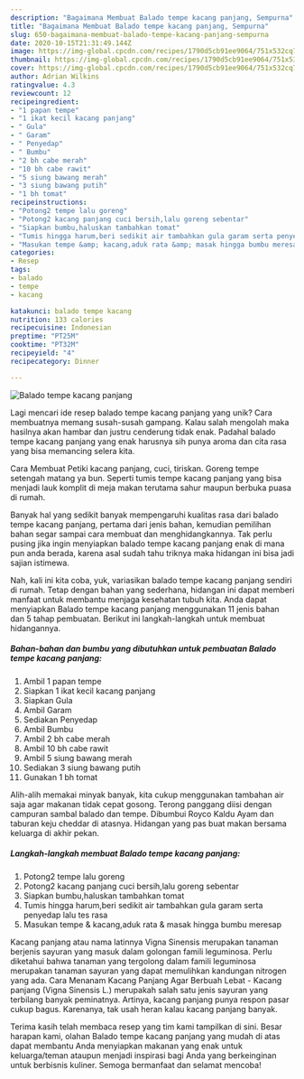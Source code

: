 ```yaml
---
description: "Bagaimana Membuat Balado tempe kacang panjang, Sempurna"
title: "Bagaimana Membuat Balado tempe kacang panjang, Sempurna"
slug: 650-bagaimana-membuat-balado-tempe-kacang-panjang-sempurna
date: 2020-10-15T21:31:49.144Z
image: https://img-global.cpcdn.com/recipes/1790d5cb91ee9064/751x532cq70/balado-tempe-kacang-panjang-foto-resep-utama.jpg
thumbnail: https://img-global.cpcdn.com/recipes/1790d5cb91ee9064/751x532cq70/balado-tempe-kacang-panjang-foto-resep-utama.jpg
cover: https://img-global.cpcdn.com/recipes/1790d5cb91ee9064/751x532cq70/balado-tempe-kacang-panjang-foto-resep-utama.jpg
author: Adrian Wilkins
ratingvalue: 4.3
reviewcount: 12
recipeingredient:
- "1 papan tempe"
- "1 ikat kecil kacang panjang"
- " Gula"
- " Garam"
- " Penyedap"
- " Bumbu"
- "2 bh cabe merah"
- "10 bh cabe rawit"
- "5 siung bawang merah"
- "3 siung bawang putih"
- "1 bh tomat"
recipeinstructions:
- "Potong2 tempe lalu goreng"
- "Potong2 kacang panjang cuci bersih,lalu goreng sebentar"
- "Siapkan bumbu,haluskan tambahkan tomat"
- "Tumis hingga harum,beri sedikit air tambahkan gula garam serta penyedap lalu tes rasa"
- "Masukan tempe &amp; kacang,aduk rata &amp; masak hingga bumbu meresap"
categories:
- Resep
tags:
- balado
- tempe
- kacang

katakunci: balado tempe kacang 
nutrition: 133 calories
recipecuisine: Indonesian
preptime: "PT25M"
cooktime: "PT32M"
recipeyield: "4"
recipecategory: Dinner

---
```



![Balado tempe kacang panjang](https://img-global.cpcdn.com/recipes/1790d5cb91ee9064/751x532cq70/balado-tempe-kacang-panjang-foto-resep-utama.jpg)

Lagi mencari ide resep balado tempe kacang panjang yang unik? Cara membuatnya memang susah-susah gampang. Kalau salah mengolah maka hasilnya akan hambar dan justru cenderung tidak enak. Padahal balado tempe kacang panjang yang enak harusnya sih punya aroma dan cita rasa yang bisa memancing selera kita.

Cara Membuat Petiki kacang panjang, cuci, tiriskan. Goreng tempe setengah matang ya bun. Seperti tumis tempe kacang panjang yang bisa menjadi lauk komplit di meja makan terutama sahur maupun berbuka puasa di rumah.

Banyak hal yang sedikit banyak mempengaruhi kualitas rasa dari balado tempe kacang panjang, pertama dari jenis bahan, kemudian pemilihan bahan segar sampai cara membuat dan menghidangkannya. Tak perlu pusing jika ingin menyiapkan balado tempe kacang panjang enak di mana pun anda berada, karena asal sudah tahu triknya maka hidangan ini bisa jadi sajian istimewa.


Nah, kali ini kita coba, yuk, variasikan balado tempe kacang panjang sendiri di rumah. Tetap dengan bahan yang sederhana, hidangan ini dapat memberi manfaat untuk membantu menjaga kesehatan tubuh kita. Anda dapat menyiapkan Balado tempe kacang panjang menggunakan 11 jenis bahan dan 5 tahap pembuatan. Berikut ini langkah-langkah untuk membuat hidangannya.

<!--inarticleads1-->

##### Bahan-bahan dan bumbu yang dibutuhkan untuk pembuatan Balado tempe kacang panjang:

1. Ambil 1 papan tempe
1. Siapkan 1 ikat kecil kacang panjang
1. Siapkan  Gula
1. Ambil  Garam
1. Sediakan  Penyedap
1. Ambil  Bumbu
1. Ambil 2 bh cabe merah
1. Ambil 10 bh cabe rawit
1. Ambil 5 siung bawang merah
1. Sediakan 3 siung bawang putih
1. Gunakan 1 bh tomat


Alih-alih memakai minyak banyak, kita cukup menggunakan tambahan air saja agar makanan tidak cepat gosong. Terong panggang diisi dengan campuran sambal balado dan tempe. Dibumbui Royco Kaldu Ayam dan taburan keju cheddar di atasnya. Hidangan yang pas buat makan bersama keluarga di akhir pekan. 

<!--inarticleads2-->

##### Langkah-langkah membuat Balado tempe kacang panjang:

1. Potong2 tempe lalu goreng
1. Potong2 kacang panjang cuci bersih,lalu goreng sebentar
1. Siapkan bumbu,haluskan tambahkan tomat
1. Tumis hingga harum,beri sedikit air tambahkan gula garam serta penyedap lalu tes rasa
1. Masukan tempe &amp; kacang,aduk rata &amp; masak hingga bumbu meresap


Kacang panjang atau nama latinnya Vigna Sinensis merupakan tanaman berjenis sayuran yang masuk dalam golongan famili leguminosa. Perlu diketahui bahwa tanaman yang tergolong dalam famili leguminosa merupakan tanaman sayuran yang dapat memulihkan kandungan nitrogen yang ada. Cara Menanam Kacang Panjang Agar Berbuah Lebat - Kacang panjang (Vigna Sinensis L.) merupakah salah satu jenis sayuran yang terbilang banyak peminatnya. Artinya, kacang panjang punya respon pasar cukup bagus. Karenanya, tak usah heran kalau kacang panjang banyak. 

Terima kasih telah membaca resep yang tim kami tampilkan di sini. Besar harapan kami, olahan Balado tempe kacang panjang yang mudah di atas dapat membantu Anda menyiapkan makanan yang enak untuk keluarga/teman ataupun menjadi inspirasi bagi Anda yang berkeinginan untuk berbisnis kuliner. Semoga bermanfaat dan selamat mencoba!

